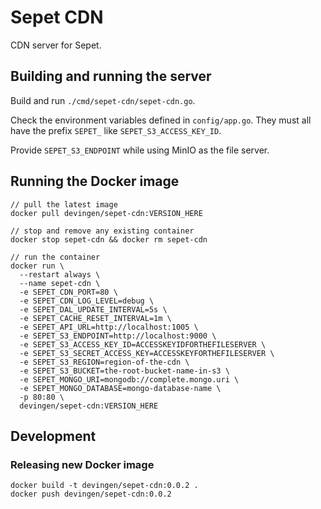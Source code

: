 # Sepet CDN
CDN server for Sepet.

## Building and running the server

Build and run `./cmd/sepet-cdn/sepet-cdn.go`.

Check the environment variables defined in `config/app.go`.
They must all have the prefix `SEPET_` like `SEPET_S3_ACCESS_KEY_ID`.

Provide `SEPET_S3_ENDPOINT` while using MinIO as the file server.

## Running the Docker image

```
// pull the latest image
docker pull devingen/sepet-cdn:VERSION_HERE

// stop and remove any existing container
docker stop sepet-cdn && docker rm sepet-cdn

// run the container
docker run \
  --restart always \
  --name sepet-cdn \
  -e SEPET_CDN_PORT=80 \
  -e SEPET_CDN_LOG_LEVEL=debug \
  -e SEPET_DAL_UPDATE_INTERVAL=5s \
  -e SEPET_CACHE_RESET_INTERVAL=1m \
  -e SEPET_API_URL=http://localhost:1005 \
  -e SEPET_S3_ENDPOINT=http://localhost:9000 \
  -e SEPET_S3_ACCESS_KEY_ID=ACCESSKEYIDFORTHEFILESERVER \
  -e SEPET_S3_SECRET_ACCESS_KEY=ACCESSKEYFORTHEFILESERVER \
  -e SEPET_S3_REGION=region-of-the-cdn \
  -e SEPET_S3_BUCKET=the-root-bucket-name-in-s3 \
  -e SEPET_MONGO_URI=mongodb://complete.mongo.uri \
  -e SEPET_MONGO_DATABASE=mongo-database-name \
  -p 80:80 \
  devingen/sepet-cdn:VERSION_HERE
```

## Development

### Releasing new Docker image
```
docker build -t devingen/sepet-cdn:0.0.2 .
docker push devingen/sepet-cdn:0.0.2
```
